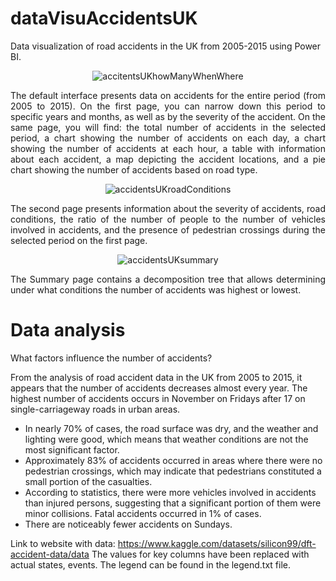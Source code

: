 # dataVisuAccidentsUK
Data visualization of road accidents in the UK from 2005-2015 using Power BI.
<p align="center"> <img src="https://github.com/KrystianJamrogiewicz/dataVisuAccidentsUK/assets/155767356/5bbefce5-8d19-4c7a-8c66-1830b03a7266" alt="accitentsUKhowManyWhenWhere"> </p>

<p style="text-align: justify;">
The default interface presents data on accidents for the entire period (from 2005 to 2015). On the first page, you can narrow down this period to specific years and months, as well as by the severity of the accident. On the same page, you will find: the total number of accidents in the selected period, a chart showing the number of accidents on each day, a chart showing the number of accidents at each hour, a table with information about each accident, a map depicting the accident locations, and a pie chart showing the number of accidents based on road type.
</p>

<p align="center"> <img src="https://github.com/KrystianJamrogiewicz/dataVisuAccidentsUK/assets/155767356/102bfbf9-cab3-4ca1-b507-b76347fdeea0" alt="accidentsUKroadConditions"> </p>

<p style="text-align: justify;">
The second page presents information about the severity of accidents, road conditions, the ratio of the number of people to the number of vehicles involved in accidents, and the presence of pedestrian crossings during the selected period on the first page.
</p>

<p align="center"> <img src="https://github.com/KrystianJamrogiewicz/dataVisuAccidentsUK/assets/155767356/91ef34c8-2e6b-4afe-be95-f975d38161b3" alt="accidentsUKsummary"> </p>

<p style="text-align: justify;">
The Summary page contains a decomposition tree that allows determining under what conditions the number of accidents was highest or lowest.
</p>

# Data analysis

What factors influence the number of accidents?


From the analysis of road accident data in the UK from 2005 to 2015, it appears that the number of accidents decreases almost every year. The highest number of accidents occurs in November on Fridays after 17 on single-carriageway roads in urban areas.
- In nearly 70% of cases, the road surface was dry, and the weather and lighting were good, which means that weather conditions are not the most significant factor.
- Approximately 83% of accidents occurred in areas where there were no pedestrian crossings, which may indicate that pedestrians constituted a small portion of the casualties.
- According to statistics, there were more vehicles involved in accidents than injured persons, suggesting that a significant portion of them were minor collisions. Fatal accidents occurred in 1% of cases.
- There are noticeably fewer accidents on Sundays.
  

Link to website with data: https://www.kaggle.com/datasets/silicon99/dft-accident-data/data
The values for key columns have been replaced with actual states, events. The legend can be found in the legend.txt file.
